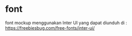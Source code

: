 # font
font mockup menggunakan Inter UI yang dapat diunduh di : https://freebiesbug.com/free-fonts/inter-ui/
